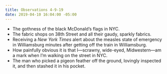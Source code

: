 ```yaml
---
title: Observations 4-9-19
date: 2019-04-10 16:04:00 -05:00
---
```


- The gothness of the black McDonald’s flags in NYC.
- The fabric shops on 38th Street and all their gaudy, sparkly fabrics.
- Receiving a *New York Times* alert about the measles state of emergency in Williamsburg minutes after getting off the train in Williamsburg.
- How painfully obvious it is that I—scrawny, wide-eyed, Midwestern—am a mark when I’m walking on the street in NYC.
- The man who picked a pigeon feather off the ground, lovingly inspected it, and then stashed it in his pocket.